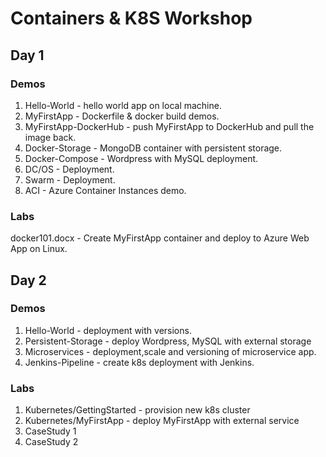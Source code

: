 # Containers & K8S Workshop

## Day 1

### Demos

1. Hello-World - hello world app on local machine.
2. MyFirstApp - Dockerfile & docker build demos.
3. MyFirstApp-DockerHub - push MyFirstApp to DockerHub and pull the image back.
4. Docker-Storage - MongoDB container with persistent storage.
5. Docker-Compose - Wordpress with MySQL deployment.
6. DC/OS - Deployment.
7. Swarm - Deployment.
8. ACI - Azure Container Instances demo.

### Labs

docker101.docx - Create MyFirstApp container and deploy to Azure Web App on Linux.

## Day 2

### Demos

1. Hello-World - deployment with versions.
2. Persistent-Storage - deploy Wordpress, MySQL with external storage
2. Microservices - deployment,scale and versioning of microservice app.
3. Jenkins-Pipeline - create k8s deployment with Jenkins.

### Labs

1. Kubernetes/GettingStarted - provision new k8s cluster
2. Kubernetes/MyFirstApp - deploy MyFirstApp with external service
3. CaseStudy 1
4. CaseStudy 2
